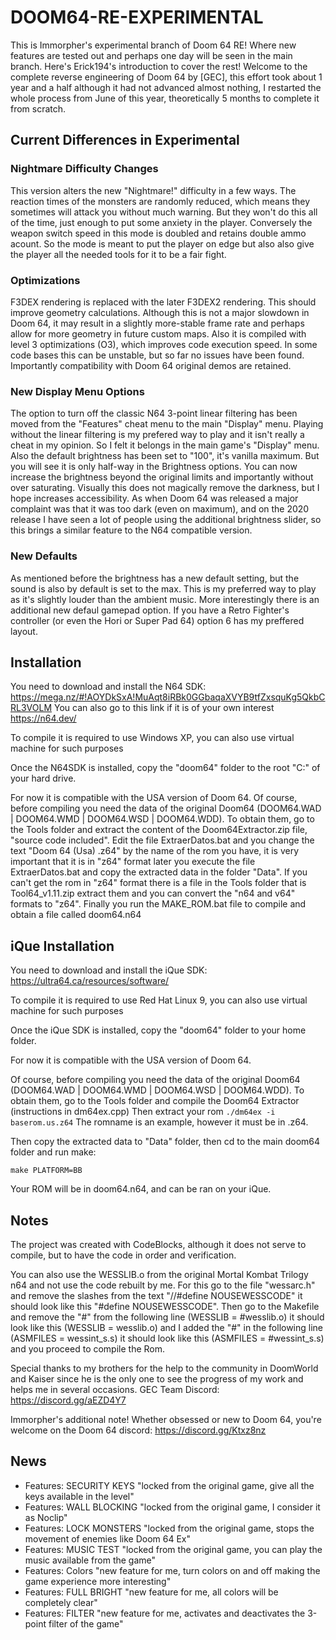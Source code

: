 # DOOM64-RE-EXPERIMENTAL
This is Immorpher's experimental branch of Doom 64 RE! Where new features are tested out and perhaps one day will be seen in the main branch. Here's Erick194's introduction to cover the rest! Welcome to the complete reverse engineering of Doom 64 by [GEC], this effort took about 1 year and a half although it had not advanced almost nothing, I restarted the whole process from June of this year, theoretically 5 months to complete it from scratch.

## Current Differences in Experimental
### Nightmare Difficulty Changes
This version alters the new "Nightmare!" difficulty in a few ways. The reaction times of the monsters are randomly reduced, which means they sometimes will attack you without much warning. But they won't do this all of the time, just enough to put some anxiety in the player. Conversely the weapon switch speed in this mode is doubled and retains double ammo acount. So the mode is meant to put the player on edge but also also give the player all the needed tools for it to be a fair fight.

### Optimizations
F3DEX rendering is replaced with the later F3DEX2 rendering. This should improve geometry calculations. Although this is not a major slowdown in Doom 64, it may result in a slightly more-stable frame rate and perhaps allow for more geometry in future custom maps. Also it is compiled with level 3 optimizations (O3), which improves code execution speed. In some code bases this can be unstable, but so far no issues have been found. Importantly compatibility with Doom 64 original demos are retained.

### New Display Menu Options
The option to turn off the classic N64 3-point linear filtering has been moved from the "Features" cheat menu to the main "Display" menu. Playing without the linear filtering is my prefered way to play and it isn't really a cheat in my opinion. So I felt it belongs in the main game's "Display" menu. Also the default brightness has been set to "100", it's vanilla maximum. But you will see it is only half-way in the Brightness options. You can now increase the brightness beyond the original limits and importantly without over saturating. Visually this does not magically remove the darkness, but I hope increases accessibility. As when Doom 64 was released a major complaint was that it was too dark (even on maximum), and on the 2020 release I have seen a lot of people using the additional brightness slider, so this brings a similar feature to the N64 compatible version.

### New Defaults
As mentioned before the brightness has a new default setting, but the sound is also by default is set to the max. This is my preferred way to play as it's slightly louder than the ambient music. More interestingly there is an additional new defaul gamepad option. If you have a Retro Fighter's controller (or even the Hori or Super Pad 64) option 6 has my preffered layout.

## Installation

You need to download and install the N64 SDK: https://mega.nz/#!AOYDkSxA!MuAqt8iRBk0GGbaqaXVYB9tfZxsquKg5QkbCRL3VOLM
You can also go to this link if it is of your own interest https://n64.dev/

To compile it is required to use Windows XP, you can also use virtual machine for such purposes

Once the N64SDK is installed, copy the "doom64" folder to the root "C:" of your hard drive.

For now it is compatible with the USA version of Doom 64.
Of course, before compiling you need the data of the original Doom64 (DOOM64.WAD | DOOM64.WMD | DOOM64.WSD | DOOM64.WDD).
To obtain them, go to the Tools folder and extract the content of the Doom64Extractor.zip file, "source code included".
Edit the file ExtraerDatos.bat and you change the text "Doom 64 (Usa) .z64" by the name of the rom you have, it is very important that it is in "z64" format later you execute the file ExtraerDatos.bat and copy the extracted data in the folder "Data".
If you can't get the rom in "z64" format there is a file in the Tools folder that is Tool64_v1.11.zip extract them and you can convert the "n64 and v64" formats to "z64".
Finally you run the MAKE_ROM.bat file to compile and obtain a file called doom64.n64

## iQue Installation

You need to download and install the iQue SDK: https://ultra64.ca/resources/software/

To compile it is required to use Red Hat Linux 9, you can also use virtual machine for such purposes

Once the iQue SDK is installed, copy the "doom64" folder to your home folder.

For now it is compatible with the USA version of Doom 64.

Of course, before compiling you need the data of the original Doom64 (DOOM64.WAD | DOOM64.WMD | DOOM64.WSD | DOOM64.WDD).
To obtain them, go to the Tools folder and compile the Doom64 Extractor (instructions in dm64ex.cpp)
Then extract your rom ``./dm64ex -i baserom.us.z64`` 
The romname is an example, however it must be in .z64.

Then copy the extracted data to "Data" folder, then cd to the main doom64 folder and run make:

``make PLATFORM=BB``

Your ROM will be in doom64.n64, and can be ran on your iQue.

## Notes
The project was created with CodeBlocks, although it does not serve to compile, but to have the code in order and verification.

You can also use the WESSLIB.o from the original Mortal Kombat Trilogy n64 and not use the code rebuilt by me.
For this go to the file "wessarc.h" and remove the slashes from the text "//#define NOUSEWESSCODE" it should look like this "#define NOUSEWESSCODE".
Then go to the Makefile and remove the "#" from the following line (WESSLIB = #wesslib.o) it should look like this (WESSLIB = wesslib.o) and I added the "#" in the following line (ASMFILES = wessint_s.s) it should look like this (ASMFILES = #wessint_s.s) and you proceed to compile the Rom.

Special thanks to my brothers for the help to the community in DoomWorld and Kaiser since he is the only one to see the progress of my work and helps me in several occasions.
GEC Team Discord:  https://discord.gg/aEZD4Y7

Immorpher's additional note! Whether obsessed or new to Doom 64, you're welcome on the Doom 64 discord: https://discord.gg/Ktxz8nz

## News
* Features: SECURITY KEYS "locked from the original game, give all the keys available in the level"
* Features: WALL BLOCKING "locked from the original game, I consider it as Noclip"
* Features: LOCK MONSTERS "locked from the original game, stops the movement of enemies like Doom 64 Ex"
* Features: MUSIC TEST "locked from the original game, you can play the music available from the game"
* Features: Colors "new feature for me, turn colors on and off making the game experience more interesting"
* Features: FULL BRIGHT "new feature for me, all colors will be completely clear"
* Features: FILTER "new feature for me, activates and deactivates the 3-point filter of the game"
